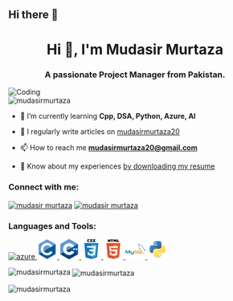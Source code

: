 ## Hi there 👋
<h1 align="center">Hi 👋, I'm Mudasir Murtaza</h1>
<h3 align="center">A passionate Project Manager from Pakistan.</h3>
<img allign="left" alt="Coding" width="400" src="https://github.com/user-attachments/assets/b33e112d-834a-43f0-8960-e06e37ce9cc2"
"

<p align="left"> <img src="https://komarev.com/ghpvc/?username=mudasirmurtaza&label=Profile%20views&color=0e75b6&style=flat" alt="mudasirmurtaza" /> </p>

- 🌱 I’m currently learning **Cpp, DSA, Python, Azure, AI**

- 📝 I regularly write articles on [mudasirmurtaza20](https://medium.com/@mudasirmurtaza20)

- 📫 How to reach me **mudasirmurtaza20@gmail.com**

- 📄 Know about my experiences [by downloading my resume](https://drive.google.com/file/d/1ji8CGr86PBWCM4tEpHW4MslTlHtfWhPI/view?usp=sharing)


<h3 align="left">Connect with me:</h3>
<p align="left">
<a href="https://www.linkedin.com/in/mudasir-murtaza/" target="blank"><img align="center" src="https://raw.githubusercontent.com/rahuldkjain/github-profile-readme-generator/master/src/images/icons/Social/linked-in-alt.svg" alt="mudasir murtaza" height="30" width="40" /></a>
<a href="https://www.youtube.com/@mudasirmurtaza1166" target="blank"><img align="center" src="https://raw.githubusercontent.com/rahuldkjain/github-profile-readme-generator/master/src/images/icons/Social/youtube.svg" alt="mudasir murtaza" height="30" width="40" /></a>
</p>

<h3 align="left">Languages and Tools:</h3>
<p align="left"> <a href="https://azure.microsoft.com/en-in/" target="_blank" rel="noreferrer"> <img src="https://www.vectorlogo.zone/logos/microsoft_azure/microsoft_azure-icon.svg" alt="azure" width="40" height="40"/> </a> <a href="https://www.cprogramming.com/" target="_blank" rel="noreferrer"> <img src="https://raw.githubusercontent.com/devicons/devicon/master/icons/c/c-original.svg" alt="c" width="40" height="40"/> </a> <a href="https://www.w3schools.com/cpp/" target="_blank" rel="noreferrer"> <img src="https://raw.githubusercontent.com/devicons/devicon/master/icons/cplusplus/cplusplus-original.svg" alt="cplusplus" width="40" height="40"/> </a> <a href="https://www.w3schools.com/css/" target="_blank" rel="noreferrer"> <img src="https://raw.githubusercontent.com/devicons/devicon/master/icons/css3/css3-original-wordmark.svg" alt="css3" width="40" height="40"/> </a> <a href="https://www.w3.org/html/" target="_blank" rel="noreferrer"> <img src="https://raw.githubusercontent.com/devicons/devicon/master/icons/html5/html5-original-wordmark.svg" alt="html5" width="40" height="40"/> </a> <a href="https://www.mysql.com/" target="_blank" rel="noreferrer"> <img src="https://raw.githubusercontent.com/devicons/devicon/master/icons/mysql/mysql-original-wordmark.svg" alt="mysql" width="40" height="40"/> </a> <a href="https://www.python.org" target="_blank" rel="noreferrer"> <img src="https://raw.githubusercontent.com/devicons/devicon/master/icons/python/python-original.svg" alt="python" width="40" height="40"/> </a> </p>

<p><img align="left" src="https://github-readme-stats.vercel.app/api/top-langs?username=mudasirmurtaza&show_icons=true&locale=en&layout=compact" alt="mudasirmurtaza" /></p>

<p>&nbsp;<img align="center" src="https://github-readme-stats.vercel.app/api?username=mudasirmurtaza&show_icons=true&locale=en" alt="mudasirmurtaza" /></p>

<p><img align="center" src="https://github-readme-streak-stats.herokuapp.com/?user=mudasirmurtaza&" alt="mudasirmurtaza" /></p>


<!--
**mudasirmurtaza/mudasirmurtaza** is a ✨ _special_ ✨ repository because its `README.md` (this file) appears on your GitHub profile.

Here are some ideas to get you started:

- 🔭 I’m currently working on ...
- 🌱 I’m currently learning ...
- 👯 I’m looking to collaborate on ...
- 🤔 I’m looking for help with ...
- 💬 Ask me about ...
- 📫 How to reach me: ...
- 😄 Pronouns: ...
- ⚡ Fun fact: ...
-->
